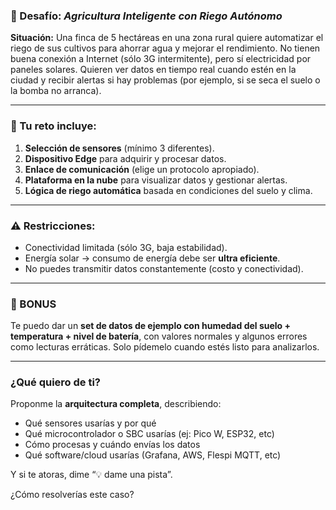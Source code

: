 

### 🌱 Desafío: *Agricultura Inteligente con Riego Autónomo*

**Situación:**
Una finca de 5 hectáreas en una zona rural quiere automatizar el riego de sus cultivos para ahorrar agua y mejorar el rendimiento. No tienen buena conexión a Internet (sólo 3G intermitente), pero sí electricidad por paneles solares. Quieren ver datos en tiempo real cuando estén en la ciudad y recibir alertas si hay problemas (por ejemplo, si se seca el suelo o la bomba no arranca).

---

### 🧩 Tu reto incluye:
1. **Selección de sensores** (mínimo 3 diferentes).
2. **Dispositivo Edge** para adquirir y procesar datos.
3. **Enlace de comunicación** (elige un protocolo apropiado).
4. **Plataforma en la nube** para visualizar datos y gestionar alertas.
5. **Lógica de riego automática** basada en condiciones del suelo y clima.

---

### ⚠️ Restricciones:
- Conectividad limitada (sólo 3G, baja estabilidad).
- Energía solar → consumo de energía debe ser **ultra eficiente**.
- No puedes transmitir datos constantemente (costo y conectividad).

---

### 🎁 BONUS
Te puedo dar un **set de datos de ejemplo con humedad del suelo + temperatura + nivel de batería**, con valores normales y algunos errores como lecturas erráticas. Solo pídemelo cuando estés listo para analizarlos.

---

### ¿Qué quiero de ti?
Proponme la **arquitectura completa**, describiendo:

- Qué sensores usarías y por qué
- Qué microcontrolador o SBC usarías (ej: Pico W, ESP32, etc)
- Cómo procesas y cuándo envías los datos
- Qué software/cloud usarías (Grafana, AWS, Flespi MQTT, etc)

Y si te atoras, dime “💡 dame una pista”.

¿Cómo resolverías este caso?
